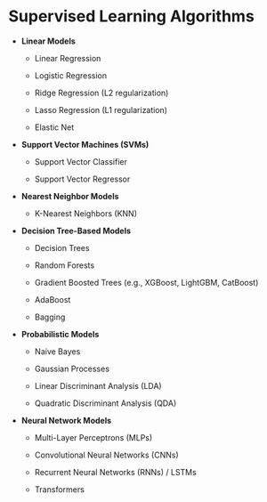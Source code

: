 # Supervised Learning Algorithms


- **Linear Models**

  - Linear Regression  

  - Logistic Regression
	
  - Ridge Regression (L2 regularization)  
	
  - Lasso Regression (L1 regularization)  
	
  - Elastic Net  

	
- **Support Vector Machines (SVMs)**

  - Support Vector Classifier  
	
  - Support Vector Regressor  

	
- **Nearest Neighbor Models**

  - K-Nearest Neighbors (KNN)  

	
- **Decision Tree-Based Models**

  - Decision Trees  
	
  - Random Forests  
	
  - Gradient Boosted Trees (e.g., XGBoost, LightGBM, CatBoost)  
	
  - AdaBoost  
	
  - Bagging  

	
- **Probabilistic Models**

  - Naive Bayes  
	
  - Gaussian Processes  
	
  - Linear Discriminant Analysis (LDA)  
	
  - Quadratic Discriminant Analysis (QDA)  


- **Neural Network Models**

  - Multi-Layer Perceptrons (MLPs)  
	
  - Convolutional Neural Networks (CNNs) 

  - Recurrent Neural Networks (RNNs) / LSTMs  
	
  - Transformers  
	

